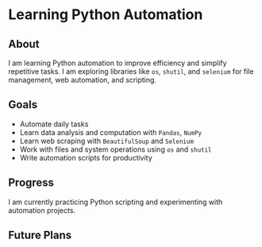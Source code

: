 # Learning Python Automation  

## About  
I am learning Python automation to improve efficiency and simplify repetitive tasks. I am exploring libraries like `os`, `shutil`, and `selenium` for file management, web automation, and scripting.  

## Goals  
- Automate daily tasks
- Learn data analysis and computation with `Pandas`, `NumPy`
- Learn web scraping with `BeautifulSoup` and `Selenium`  
- Work with files and system operations using `os` and `shutil`  
- Write automation scripts for productivity  

## Progress  
I am currently practicing Python scripting and experimenting with automation projects.  

## Future Plans  

